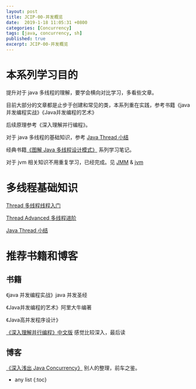 ```yaml
---
layout: post
title: JCIP-00-并发概览
date:  2019-1-18 11:05:31 +0800
categories: [Concurrency]
tags: [java, concurrency, sh]
published: true
excerpt: JCIP-00-并发概览
---
```


# 本系列学习目的

提升对于 java 多线程的理解，要学会横向对比学习，多看些文章。

目前大部分的文章都是止步于创建和常见的类，本系列重在实践，参考书籍《java 并发编程实战》《Java并发编程的艺术》

后续原理参考《深入理解并行编程》。

对于 java 多线程的基础知识，参考 [Java Thread 小结](https://houbb.github.io/2019/01/09/java-thread-all-in-one)

经典书籍[《图解 Java 多线程设计模式》](https://blog.csdn.net/ryo1060732496/column/info/19835) 系列学习笔记。

对于 jvm 相关知识不用重复学习，已经完成。见 [JMM](https://houbb.github.io/2018/07/26/jmm-01-intro) & [jvm](https://houbb.github.io/2018/10/07/jvm-01-java-overview)

# 多线程基础知识

[Thread 多线程线程入门](https://houbb.github.io/2016/07/01/thread)

[Thread Advanced 多线程进阶](https://houbb.github.io/2016/07/02/thread-advanced)

[Java Thread 小结](https://houbb.github.io/2019/01/09/java-thread-all-in-one)

# 推荐书籍和博客

## 书籍

《java 并发编程实战》java 并发圣经

《Java并发编程的艺术》阿里大牛编著

《Java高并发程序设计》

[《深入理解并行编程》中文版](http://ifeve.com/perfbook/) 感觉比较深入，最后读

## 博客

[《深入浅出 Java Concurrency》](http://www.blogjava.net/xylz/archive/2010/07/08/325587.html) 别人的整理，前车之鉴。

* any list
{:toc}